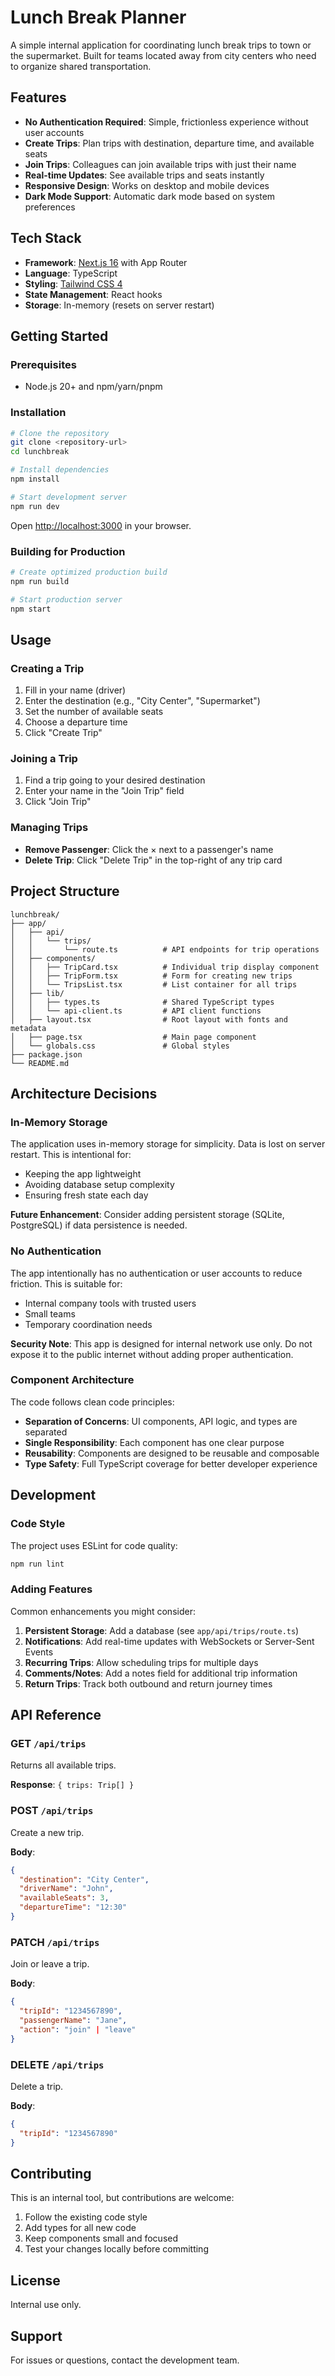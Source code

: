 # Lunch Break Planner

A simple internal application for coordinating lunch break trips to town or the supermarket. Built for teams located away from city centers who need to organize shared transportation.

## Features

- **No Authentication Required**: Simple, frictionless experience without user accounts
- **Create Trips**: Plan trips with destination, departure time, and available seats
- **Join Trips**: Colleagues can join available trips with just their name
- **Real-time Updates**: See available trips and seats instantly
- **Responsive Design**: Works on desktop and mobile devices
- **Dark Mode Support**: Automatic dark mode based on system preferences

## Tech Stack

- **Framework**: [Next.js 16](https://nextjs.org/) with App Router
- **Language**: TypeScript
- **Styling**: [Tailwind CSS 4](https://tailwindcss.com/)
- **State Management**: React hooks
- **Storage**: In-memory (resets on server restart)

## Getting Started

### Prerequisites

- Node.js 20+ and npm/yarn/pnpm

### Installation

```bash
# Clone the repository
git clone <repository-url>
cd lunchbreak

# Install dependencies
npm install

# Start development server
npm run dev
```

Open [http://localhost:3000](http://localhost:3000) in your browser.

### Building for Production

```bash
# Create optimized production build
npm run build

# Start production server
npm start
```

## Usage

### Creating a Trip

1. Fill in your name (driver)
2. Enter the destination (e.g., "City Center", "Supermarket")
3. Set the number of available seats
4. Choose a departure time
5. Click "Create Trip"

### Joining a Trip

1. Find a trip going to your desired destination
2. Enter your name in the "Join Trip" field
3. Click "Join Trip"

### Managing Trips

- **Remove Passenger**: Click the × next to a passenger's name
- **Delete Trip**: Click "Delete Trip" in the top-right of any trip card

## Project Structure

```
lunchbreak/
├── app/
│   ├── api/
│   │   └── trips/
│   │       └── route.ts          # API endpoints for trip operations
│   ├── components/
│   │   ├── TripCard.tsx          # Individual trip display component
│   │   ├── TripForm.tsx          # Form for creating new trips
│   │   └── TripsList.tsx         # List container for all trips
│   ├── lib/
│   │   ├── types.ts              # Shared TypeScript types
│   │   └── api-client.ts         # API client functions
│   ├── layout.tsx                # Root layout with fonts and metadata
│   ├── page.tsx                  # Main page component
│   └── globals.css               # Global styles
├── package.json
└── README.md
```

## Architecture Decisions

### In-Memory Storage

The application uses in-memory storage for simplicity. Data is lost on server restart. This is intentional for:
- Keeping the app lightweight
- Avoiding database setup complexity
- Ensuring fresh state each day

**Future Enhancement**: Consider adding persistent storage (SQLite, PostgreSQL) if data persistence is needed.

### No Authentication

The app intentionally has no authentication or user accounts to reduce friction. This is suitable for:
- Internal company tools with trusted users
- Small teams
- Temporary coordination needs

**Security Note**: This app is designed for internal network use only. Do not expose it to the public internet without adding proper authentication.

### Component Architecture

The code follows clean code principles:
- **Separation of Concerns**: UI components, API logic, and types are separated
- **Single Responsibility**: Each component has one clear purpose
- **Reusability**: Components are designed to be reusable and composable
- **Type Safety**: Full TypeScript coverage for better developer experience

## Development

### Code Style

The project uses ESLint for code quality:

```bash
npm run lint
```

### Adding Features

Common enhancements you might consider:

1. **Persistent Storage**: Add a database (see `app/api/trips/route.ts`)
2. **Notifications**: Add real-time updates with WebSockets or Server-Sent Events
3. **Recurring Trips**: Allow scheduling trips for multiple days
4. **Comments/Notes**: Add a notes field for additional trip information
5. **Return Trips**: Track both outbound and return journey times

## API Reference

### GET `/api/trips`

Returns all available trips.

**Response**: `{ trips: Trip[] }`

### POST `/api/trips`

Create a new trip.

**Body**:
```json
{
  "destination": "City Center",
  "driverName": "John",
  "availableSeats": 3,
  "departureTime": "12:30"
}
```

### PATCH `/api/trips`

Join or leave a trip.

**Body**:
```json
{
  "tripId": "1234567890",
  "passengerName": "Jane",
  "action": "join" | "leave"
}
```

### DELETE `/api/trips`

Delete a trip.

**Body**:
```json
{
  "tripId": "1234567890"
}
```

## Contributing

This is an internal tool, but contributions are welcome:

1. Follow the existing code style
2. Add types for all new code
3. Keep components small and focused
4. Test your changes locally before committing

## License

Internal use only.

## Support

For issues or questions, contact the development team.
